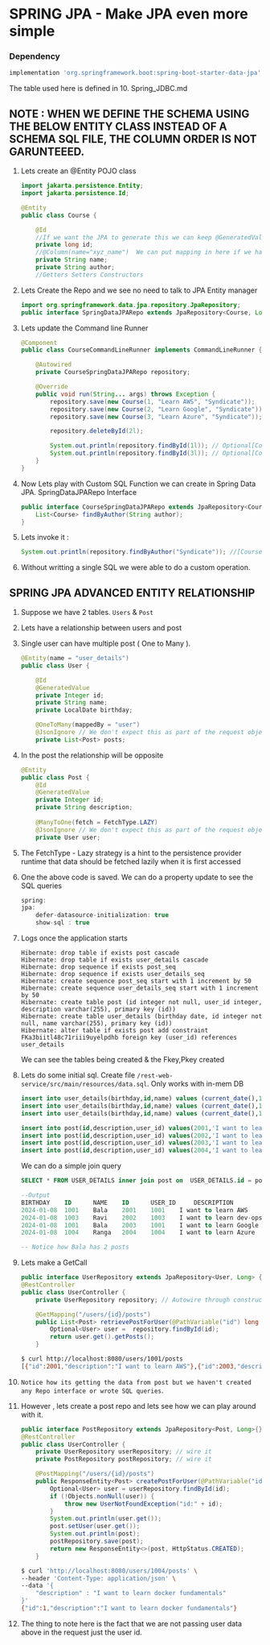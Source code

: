 # SPRING JPA - Make JPA even more simple

### Dependency 
```groovy
implementation 'org.springframework.boot:spring-boot-starter-data-jpa'
```

The table used here is defined in 10. Spring_JDBC.md

## NOTE : WHEN WE DEFINE THE SCHEMA USING THE BELOW ENTITY CLASS INSTEAD OF A SCHEMA SQL FILE, THE COLUMN ORDER IS NOT GARUNTEEED.

1. Lets create an @Entity POJO class

	```java
	import jakarta.persistence.Entity;
	import jakarta.persistence.Id;

	@Entity
	public class Course {

		@Id
		//If we want the JPA to generate this we can keep @GeneratedValue
		private long id;
		//@Column(name="xyz_name")  We can put mapping in here if we had different names, in this case it not mandatory but just keeping it
		private String name;
		private String author;
	    //Getters Setters Constructors
	```

2. Lets Create the Repo and we see no need to talk to JPA Entity manager

    ```java
    import org.springframework.data.jpa.repository.JpaRepository;
    public interface SpringDataJPARepo extends JpaRepository<Course, Long> {}
    ```
3. Lets update the Command line Runner
    ```java
    @Component
    public class CourseCommandLineRunner implements CommandLineRunner {

    	@Autowired
    	private CourseSpringDataJPARepo repository;

    	@Override
    	public void run(String... args) throws Exception {
    		repository.save(new Course(1, "Learn AWS", "Syndicate"));
    		repository.save(new Course(2, "Learn Google", "Syndicate"));
    		repository.save(new Course(3, "Learn Azure", "Syndicate"));

    		repository.deleteById(2l);

    		System.out.println(repository.findById(1l)); // Optional[Course [id=1, name=Learn AWS, author=Syndicate]]
    		System.out.println(repository.findById(3l)); // Optional[Course [id=3, name=Learn Azure, author=Syndicate]]
    	}
    }
    ```
4. Now Lets play with Custom SQL Function we can create in Spring Data JPA. SpringDataJPARepo Interface
	```java
	public interface CourseSpringDataJPARepo extends JpaRepository<Course, Long> {
		List<Course> findByAuthor(String author);
	}
	```
5. Lets invoke it : 
	```java
	System.out.println(repository.findByAuthor("Syndicate")); //[Course [id=1, name=Learn AWS, author=Syndicate], Course [id=3, name=Learn Azure, author=Syndicate]]
	```
6. Without writting a single SQL we were able to do a custom operation.

## SPRING JPA ADVANCED ENTITY RELATIONSHIP

1. Suppose we have 2 tables. `Users` & `Post`
2. Lets have a relationship between users and post
3. Single user can have multiple post ( One to Many ). 

	```java
	@Entity(name = "user_details")
	public class User {

		@Id
		@GeneratedValue
		private Integer id;
		private String name;
		private LocalDate birthday;

		@OneToMany(mappedBy = "user")
		@JsonIgnore // We don't expect this as part of the request object
		private List<Post> posts;
	```
4. In the post the relationship will be opposite

	```java
	@Entity
	public class Post {
		@Id
		@GeneratedValue
		private Integer id;
		private String description;
		
		@ManyToOne(fetch = FetchType.LAZY)
		@JsonIgnore // We don't expect this as part of the request object
		private User user;
	```

5. The FetchType - Lazy strategy is a hint to the persistence provider  runtime that data should be fetched lazily when it is  first accessed

6. One the above code is saved. We can do a property update to see the SQL queries

	```groovy
	spring:
	jpa:
		defer-datasource-initialization: true
		show-sql : true
	```

7. Logs once the application starts

	```log
	Hibernate: drop table if exists post cascade 
	Hibernate: drop table if exists user_details cascade 
	Hibernate: drop sequence if exists post_seq
	Hibernate: drop sequence if exists user_details_seq
	Hibernate: create sequence post_seq start with 1 increment by 50
	Hibernate: create sequence user_details_seq start with 1 increment by 50
	Hibernate: create table post (id integer not null, user_id integer, description varchar(255), primary key (id))
	Hibernate: create table user_details (birthday date, id integer not null, name varchar(255), primary key (id))
	Hibernate: alter table if exists post add constraint FKa3biitl48c71riii9uyelpdhb foreign key (user_id) references user_details
	```
	We can see the tables being created & the Fkey,Pkey created

8. Lets do some initial sql. Create file `/rest-web-service/src/main/resources/data.sql`. Only works with in-mem DB

	```sql
	insert into user_details(birthday,id,name) values (current_date(),1001,'Bala');
	insert into user_details(birthday,id,name) values (current_date(),1003,'Ravi');
	insert into user_details(birthday,id,name) values (current_date(),1004,'Ranga');

	insert into post(id,description,user_id) values(2001,'I want to learn AWS',1001);
	insert into post(id,description,user_id) values(2002,'I want to learn dev-ops',1003);
	insert into post(id,description,user_id) values(2003,'I want to learn Google Cloud',1001);
	insert into post(id,description,user_id) values(2004,'I want to learn Azure',1004);
	```

	We can do a simple join query 
	```sql
	SELECT * FROM USER_DETAILS inner join post on  USER_DETAILS.id = post.user_id

	--Output
	BIRTHDAY  	ID  	NAME  	ID  	USER_ID  	DESCRIPTION  
	2024-01-08	1001	Bala	2001	1001	I want to learn AWS
	2024-01-08	1003	Ravi	2002	1003	I want to learn dev-ops
	2024-01-08	1001	Bala	2003	1001	I want to learn Google Cloud
	2024-01-08	1004	Ranga	2004	1004	I want to learn Azure

	-- Notice how Bala has 2 posts
	```
9. Lets make a GetCall

	```java
	public interface UserRepository extends JpaRepository<User, Long> {}
	@RestController
	public class UserController {
		private UserRepository repository; // Autowire through constructor

		@GetMapping("/users/{id}/posts")
		public List<Post> retrievePostForUser(@PathVariable("id") long id){
			Optional<User> user =  repository.findById(id);
			return user.get().getPosts();
		}	
	```

	```bash
	$ curl http://localhost:8080/users/1001/posts
	[{"id":2001,"description":"I want to learn AWS"},{"id":2003,"description":"I want to learn Google Cloud"}]
	```

10. `Notice how its getting the data from post but we haven't created any Repo interface or wrote SQL queries`.

11. However , lets create a post repo and lets see how we can play around with it.

	```java
	public interface PostRepository extends JpaRepository<Post, Long>{}
	@RestController
	public class UserController {
		private UserRepository userRepository; // wire it
		private PostRepository postRepository; // wire it

		@PostMapping("/users/{id}/posts")
		public ResponseEntity<Post> createPostForUser(@PathVariable("id") long id, @RequestBody Post post) {
			Optional<User> user = userRepository.findById(id);
			if (!Objects.nonNull(user)) {
				throw new UserNotFoundException("id:" + id);
			}
			System.out.println(user.get());
			post.setUser(user.get());
			System.out.println(post);
			postRepository.save(post);
			return new ResponseEntity<>(post, HttpStatus.CREATED);
		}
	```

	```bash
	$ curl 'http://localhost:8080/users/1004/posts' \
	--header 'Content-Type: application/json' \
	--data '{
		"description" : "I want to learn docker fundamentals"
	}'
	{"id":1,"description":"I want to learn docker fundamentals"}
	```

12. The thing to note here is the fact that we are not passing user data above in the request just the user id.

